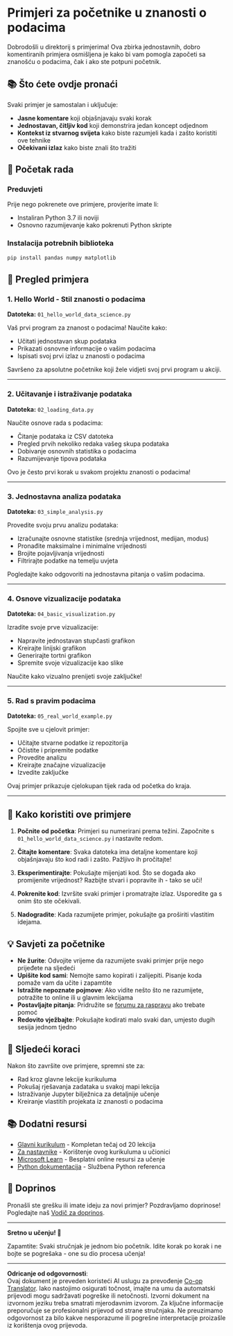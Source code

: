 <!--
CO_OP_TRANSLATOR_METADATA:
{
  "original_hash": "9bef7fd96c8f262339933117d9b3e342",
  "translation_date": "2025-10-03T13:08:27+00:00",
  "source_file": "examples/README.md",
  "language_code": "hr"
}
-->
# Primjeri za početnike u znanosti o podacima

Dobrodošli u direktorij s primjerima! Ova zbirka jednostavnih, dobro komentiranih primjera osmišljena je kako bi vam pomogla započeti sa znanošću o podacima, čak i ako ste potpuni početnik.

## 📚 Što ćete ovdje pronaći

Svaki primjer je samostalan i uključuje:
- **Jasne komentare** koji objašnjavaju svaki korak
- **Jednostavan, čitljiv kod** koji demonstrira jedan koncept odjednom
- **Kontekst iz stvarnog svijeta** kako biste razumjeli kada i zašto koristiti ove tehnike
- **Očekivani izlaz** kako biste znali što tražiti

## 🚀 Početak rada

### Preduvjeti
Prije nego pokrenete ove primjere, provjerite imate li:
- Instaliran Python 3.7 ili noviji
- Osnovno razumijevanje kako pokrenuti Python skripte

### Instalacija potrebnih biblioteka
```bash
pip install pandas numpy matplotlib
```

## 📖 Pregled primjera

### 1. Hello World - Stil znanosti o podacima
**Datoteka:** `01_hello_world_data_science.py`

Vaš prvi program za znanost o podacima! Naučite kako:
- Učitati jednostavan skup podataka
- Prikazati osnovne informacije o vašim podacima
- Ispisati svoj prvi izlaz u znanosti o podacima

Savršeno za apsolutne početnike koji žele vidjeti svoj prvi program u akciji.

---

### 2. Učitavanje i istraživanje podataka
**Datoteka:** `02_loading_data.py`

Naučite osnove rada s podacima:
- Čitanje podataka iz CSV datoteka
- Pregled prvih nekoliko redaka vašeg skupa podataka
- Dobivanje osnovnih statistika o podacima
- Razumijevanje tipova podataka

Ovo je često prvi korak u svakom projektu znanosti o podacima!

---

### 3. Jednostavna analiza podataka
**Datoteka:** `03_simple_analysis.py`

Provedite svoju prvu analizu podataka:
- Izračunajte osnovne statistike (srednja vrijednost, medijan, modus)
- Pronađite maksimalne i minimalne vrijednosti
- Brojite pojavljivanja vrijednosti
- Filtrirajte podatke na temelju uvjeta

Pogledajte kako odgovoriti na jednostavna pitanja o vašim podacima.

---

### 4. Osnove vizualizacije podataka
**Datoteka:** `04_basic_visualization.py`

Izradite svoje prve vizualizacije:
- Napravite jednostavan stupčasti grafikon
- Kreirajte linijski grafikon
- Generirajte tortni grafikon
- Spremite svoje vizualizacije kao slike

Naučite kako vizualno prenijeti svoje zaključke!

---

### 5. Rad s pravim podacima
**Datoteka:** `05_real_world_example.py`

Spojite sve u cjelovit primjer:
- Učitajte stvarne podatke iz repozitorija
- Očistite i pripremite podatke
- Provedite analizu
- Kreirajte značajne vizualizacije
- Izvedite zaključke

Ovaj primjer prikazuje cjelokupan tijek rada od početka do kraja.

---

## 🎯 Kako koristiti ove primjere

1. **Počnite od početka**: Primjeri su numerirani prema težini. Započnite s `01_hello_world_data_science.py` i nastavite redom.

2. **Čitajte komentare**: Svaka datoteka ima detaljne komentare koji objašnjavaju što kod radi i zašto. Pažljivo ih pročitajte!

3. **Eksperimentirajte**: Pokušajte mijenjati kod. Što se događa ako promijenite vrijednost? Razbijte stvari i popravite ih - tako se uči!

4. **Pokrenite kod**: Izvršite svaki primjer i promatrajte izlaz. Usporedite ga s onim što ste očekivali.

5. **Nadogradite**: Kada razumijete primjer, pokušajte ga proširiti vlastitim idejama.

## 💡 Savjeti za početnike

- **Ne žurite**: Odvojite vrijeme da razumijete svaki primjer prije nego prijeđete na sljedeći
- **Upišite kod sami**: Nemojte samo kopirati i zalijepiti. Pisanje koda pomaže vam da učite i zapamtite
- **Istražite nepoznate pojmove**: Ako vidite nešto što ne razumijete, potražite to online ili u glavnim lekcijama
- **Postavljajte pitanja**: Pridružite se [forumu za raspravu](https://github.com/microsoft/Data-Science-For-Beginners/discussions) ako trebate pomoć
- **Redovito vježbajte**: Pokušajte kodirati malo svaki dan, umjesto dugih sesija jednom tjedno

## 🔗 Sljedeći koraci

Nakon što završite ove primjere, spremni ste za:
- Rad kroz glavne lekcije kurikuluma
- Pokušaj rješavanja zadataka u svakoj mapi lekcija
- Istraživanje Jupyter bilježnica za detaljnije učenje
- Kreiranje vlastitih projekata iz znanosti o podacima

## 📚 Dodatni resursi

- [Glavni kurikulum](../README.md) - Kompletan tečaj od 20 lekcija
- [Za nastavnike](../for-teachers.md) - Korištenje ovog kurikuluma u učionici
- [Microsoft Learn](https://docs.microsoft.com/learn/) - Besplatni online resursi za učenje
- [Python dokumentacija](https://docs.python.org/3/) - Službena Python referenca

## 🤝 Doprinos

Pronašli ste grešku ili imate ideju za novi primjer? Pozdravljamo doprinose! Pogledajte naš [Vodič za doprinos](../CONTRIBUTING.md).

---

**Sretno u učenju! 🎉**

Zapamtite: Svaki stručnjak je jednom bio početnik. Idite korak po korak i ne bojte se pogrešaka - one su dio procesa učenja!

---

**Odricanje od odgovornosti**:  
Ovaj dokument je preveden koristeći AI uslugu za prevođenje [Co-op Translator](https://github.com/Azure/co-op-translator). Iako nastojimo osigurati točnost, imajte na umu da automatski prijevodi mogu sadržavati pogreške ili netočnosti. Izvorni dokument na izvornom jeziku treba smatrati mjerodavnim izvorom. Za ključne informacije preporučuje se profesionalni prijevod od strane stručnjaka. Ne preuzimamo odgovornost za bilo kakve nesporazume ili pogrešne interpretacije proizašle iz korištenja ovog prijevoda.
